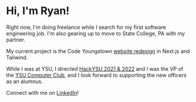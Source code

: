 

<!--
**ryanlalchand/ryanlalchand** is a ✨ _special_ ✨ repository because its `README.md` (this file) appears on your GitHub profile.

Here are some ideas to get you started:

- 🔭 I’m currently working on ...
- 🌱 I’m currently learning ...
- 👯 I’m looking to collaborate on ...
- 🤔 I’m looking for help with ...
- 💬 Ask me about ...
- 📫 How to reach me: ...
- 😄 Pronouns: ...
- ⚡ Fun fact: ...
-->

# Hi, I'm Ryan!

Right now, I'm doing freelance while I search for my first software engineering job. I'm also gearing up to move to State College, PA with my partner.

My current project is the Code Youngstown [website redesign](https://github.com/codeyoungstown/next-codeyoungstown.com) in Next.js and Tailwind.

While I was at YSU, I directed [HackYSU 2021 & 2022](https://hackysu.com) and I was the VP of the [YSU Computer Club](https://ysucomputerclub.com), and I look forward to supporting the new officers as an alumnus.

Connect with me on [LinkedIn](https://linkedin.com/in/ryanlalchand)!
